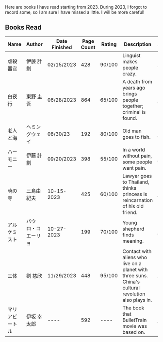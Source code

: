 Here are books I have read starting from 2023. During 2023, I forgot to record some, so I am sure I have missed a little. I will be more careful!

## Books Read
| Name           | Author        | Date Finished | Page Count | Rating | Description                 | Amazon |
|----------------|---------------|---------------|------------|--------|-----------------------------|--------|
| 虐殺器官       |  伊藤 計劃      | 02/15/2023    | 428        | 90/100   | Linguist makes people crazy. | [link](https://amzn.asia/d/2nxTXg5)
| 白夜行       |  東野 圭吾     | 06/28/2023    | 864        | 65/100   | A death from years ago brings people together; criminal is found. | [link](https://amzn.asia/d/f86m6R3)
| 老人と海       |  ヘミングウェイ     | 08/30/23    | 192        | 80/100   | Old man goes to fish. | [link](https://amzn.asia/d/4XmQY2z)
| ハーモニー       |  伊藤 計劃      | 09/20/2023    | 398        | 55/100   | In a world without pain, some people want pain.     | [link](https://amzn.asia/d/c4l9I2u)
| 暁の寺        | 三島由紀夫      | 10-15-2023    | 425        | 60/100   | Lawyer goes to Thailand, thinks princess is reincarnation of his old friend.     | [link](https://amzn.asia/d/a0UDG9Z)
| アルケミスト       | パウロ・コエーリョ     | 10-27-2023    | 199        | 70/100   | Young shepherd finds meaning.  | [link](https://amzn.asia/d/730kXKU)
| 三体 | 劉 慈欣 | 11/29/2023 | 448 | 95/100 | Contact with aliens who live on a planet with three suns. China's cultural revolution also plays in. | [link](https://www.amazon.co.jp/%E4%B8%89%E4%BD%93-%E5%8A%89-%E6%85%88%E6%AC%A3/dp/4152098708/ref=sr_1_1?__mk_ja_JP=%E3%82%AB%E3%82%BF%E3%82%AB%E3%83%8A&crid=3IMNW3FXQOARV&keywords=%E4%B8%89%E4%BD%93&qid=1698409436&s=books&sprefix=%2Cstripbooks%2C172&sr=1-1)
| マリアビートル | 伊坂 幸太郎 | ---- | 592 | ---- | The book that BulletTrain movie was based on. | [link](https://www.amazon.co.jp/%E3%83%9E%E3%83%AA%E3%82%A2%E3%83%93%E3%83%BC%E3%83%88%E3%83%AB-%E8%A7%92%E5%B7%9D%E6%96%87%E5%BA%AB-%E4%BC%8A%E5%9D%82-%E5%B9%B8%E5%A4%AA%E9%83%8E/dp/4041009774/ref=sr_1_3?__mk_ja_JP=%E3%82%AB%E3%82%BF%E3%82%AB%E3%83%8A&crid=376PE1ETVXUZY&keywords=bullettrain+%E6%9C%AC&qid=1701267744&s=books&sprefix=bullettrain%E6%9C%AC%2Cstripbooks%2C174&sr=1-3)
